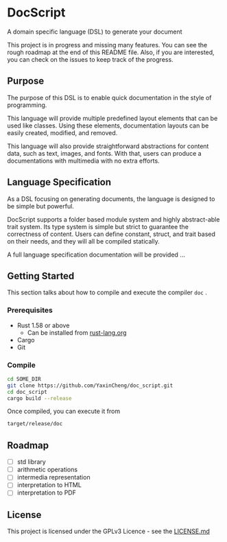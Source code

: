 # DocScript

A domain specific language (DSL) to generate your document

This project is in progress and missing many features. You can see the rough roadmap at the end of this README file. Also, if you are interested, you can check on the issues to keep track of the progress.

## Purpose

The purpose of this DSL is to enable quick documentation in the style of programming. 

This language will provide multiple predefined layout elements that can be used like classes. Using these elements, documentation layouts can be easily created, modified, and removed.

This language will also provide straightforward abstractions for content data, such as text, images, and fonts. With that, users can produce a documentations with multimedia with no extra efforts. 

## Language Specification

As a DSL focusing on generating documents, the language is designed to be simple but powerful.

DocScript supports a folder based module system and highly abstract-able trait system. Its type system is simple but strict to guarantee the correctness of content. Users can define constant, struct, and trait based on their needs, and they will all be compiled statically.

A full language specification documentation will be provided ...

## Getting Started

This section talks about how to compile and execute the compiler `doc` .

### Prerequisites

* Rust 1.58 or above
  * Can be installed from [rust-lang.org](https://www.rust-lang.org)
* Cargo
* Git

### Compile

```bash
cd SOME_DIR
git clone https://github.com/YaxinCheng/doc_script.git
cd doc_script
cargo build --release
```

Once compiled, you can execute it from

```bash
target/release/doc
```

## Roadmap

- [ ] std library
- [ ] arithmetic operations
- [ ] intermedia representation
- [ ] interpretation to HTML
- [ ] interpretation to PDF

## License

This project is licensed under the GPLv3 Licence - see the [LICENSE.md](https://github.com/YaxinCheng/doc_script/blob/master/LICENSE)